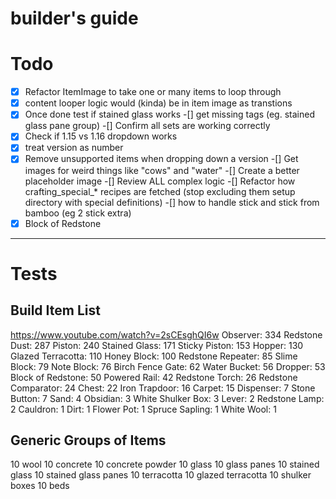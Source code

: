 # builder's guide

# Todo
-[x] Refactor ItemImage to take one or many items to loop through
-[x] content looper logic would (kinda) be in item image as transtions
-[x] Once done test if stained glass works
-[] get missing tags (eg. stained glass pane group)
-[] Confirm all sets are working correctly
-[x] Check if 1.15 vs 1.16 dropdown works
-[x] treat version as number
-[x] Remove unsupported items when dropping down a version
-[] Get images for weird things like "cows" and "water"
-[] Create a better placeholder image
-[] Review ALL complex logic
-[] Refactor how crafting_special_* recipes are fetched (stop excluding them setup directory with special definitions)
-[] how to handle stick and stick from bamboo (eg 2 stick extra)
-[x] Block of Redstone

----

# Tests
## Build Item List
https://www.youtube.com/watch?v=2sCEsghQI6w
Observer: 334
Redstone Dust: 287
Piston: 240
Stained Glass: 171
Sticky Piston: 153
Hopper: 130
Glazed Terracotta: 110
Honey Block: 100
Redstone Repeater: 85
Slime Block: 79
Note Block: 76
Birch Fence Gate: 62
Water Bucket: 56
Dropper: 53
Block of Redstone: 50
Powered Rail: 42
Redstone Torch: 26
Redstone Comparator: 24
Chest: 22
Iron Trapdoor: 16
Carpet: 15
Dispenser: 7
Stone Button: 7
Sand: 4
Obsidian: 3
White Shulker Box: 3
Lever: 2
Redstone Lamp: 2
Cauldron: 1
Dirt: 1
Flower Pot: 1
Spruce Sapling: 1
White Wool: 1

## Generic Groups of Items
10 wool
10 concrete
10 concrete powder
10 glass
10 glass panes
10 stained glass
10 stained glass panes
10 terracotta
10 glazed terracotta
10 shulker boxes
10 beds
